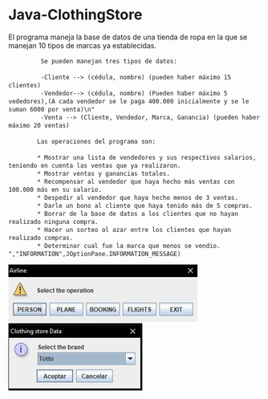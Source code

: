 # Java-ClothingStore

 El programa maneja la base de datos de una tienda de ropa en la que se manejan 10 tipos de marcas ya establecidas.
            
             Se pueden manejan tres tipos de datos:
           
             -Cliente --> (cédula, nombre) (pueden haber máximo 15 clientes)
             -Vendedor--> (cédula, nombre) (Pueden haber máximo 5 vededores),(A cada vendedor se le paga 400.000 inicialmente y se le      suman 6000 por venta)\n" 
             -Venta --> (Cliente, Vendedor, Marca, Ganancia) (pueden haber máximo 20 ventas)
            
            Las operaciones del programa son:
            
            * Mostrar una lista de vendedores y sus respectivos salarios, teniendo en cuenta las ventas que ya realizaron.
            * Mostrar ventas y ganancias totales.
            * Recompensar al vendedor que haya hecho más ventas con 100.000 más en su salario.
            * Despedir al vendedor que haya hecho menos de 3 ventas.
            * Darle un bono al cliente que haya tenido más de 5 compras.
            * Borrar de la base de datos a los clientes que no hayan realizado ninguna compra.
            * Hacer un sorteo al azar entre los clientes que hayan realizado compras. 
            * Determinar cual fue la marca que menos se vendio. ","INFORMATION",JOptionPane.INFORMATION_MESSAGE)
            
 <img src="https://raw.githubusercontent.com/DavidHuertasF/Java-airline/master/screenshots/1.JPG">
<img src="https://raw.githubusercontent.com/DavidHuertasF/Java-ClothingStore/master/screenshots/2.JPG">
